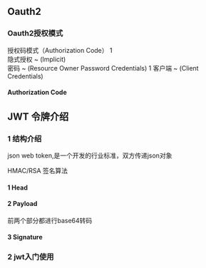 ## Oauth2

### Oauth2授权模式

授权码模式（Authorization Code） 1  
隐式授权 ~ (Implicit)  
密码 ~ (Resource Owner Password Credentials)  1
客户端 ~ (Client Credentials)  

#### Authorization Code




## JWT 令牌介绍

### 1 结构介绍

json web token,是一个开发的行业标准，双方传递json对象  

HMAC/RSA 签名算法  


#### 1 Head
	
#### 2 Payload


前两个部分都进行base64转码

#### 3 Signature 

### 2 jwt入门使用


  